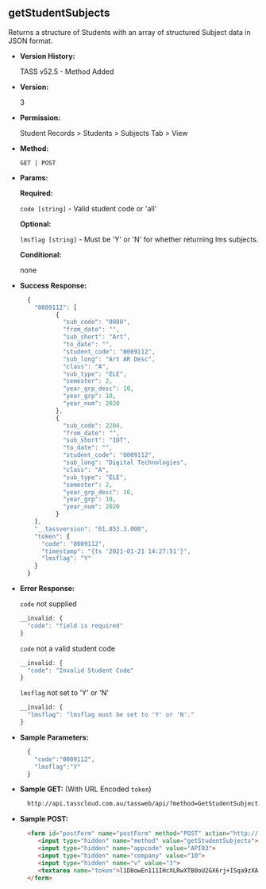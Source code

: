 **getStudentSubjects**
----
  Returns a structure of Students with an array of structured Subject data in JSON format.

* **Version History:**

  TASS v52.5 - Method Added

* **Version:**

  3

* **Permission:**

  Student Records > Students > Subjects Tab > View

* **Method:**

  `GET | POST`
  
*  **Params:**

   **Required:**

   `code [string]` -  Valid student code or 'all'
   
   **Optional:**

   `lmsflag [string]` -  Must be 'Y' or 'N' for whether returning lms subjects.

   **Conditional:**
 
   none

* **Success Response:**

    ```javascript
      {
        "0009112": [
              {
                "sub_code": "0080",
                "from_date": "",
                "sub_short": "Art",
                "to_date": "",
                "student_code": "0009112",
                "sub_long": "Art AR Desc",
                "class": "A",
                "sub_type": "ELE",
                "semester": 2,
                "year_grp_desc": 10,
                "year_grp": 10,
                "year_num": 2020
              },
              {
                "sub_code": 2204,
                "from_date": "",
                "sub_short": "IDT",
                "to_date": "",
                "student_code": "0009112",
                "sub_long": "Digital Technologies",
                "class": "A",
                "sub_type": "ELE",
                "semester": 2,
                "year_grp_desc": 10,
                "year_grp": 10,
                "year_num": 2020
              }
        ],
        "__tassversion": "01.053.3.000",
        "token": {
          "code": "0009112",
          "timestamp": "{ts '2021-01-21 14:27:51'}",
          "lmsflag": "Y"
        }
      }
    ```
 
* **Error Response:**

    `code` not supplied
    ```javascript
    __invalid: {
      "code": "field is required"
    }
    ```
    
    `code` not a valid student code
    ```javascript
    __invalid: {
      "code": "Invalid Student Code"
    }
    ```
    
    `lmsflag` not set to 'Y' or 'N'
    ```javascript
    __invalid: {
      "lmsflag": "lmsflag must be set to 'Y' or 'N'."
    }
    ```
   
* **Sample Parameters:**

  ```javascript
    { 
      "code":"0009112",
      "lmsflag":"Y"
    }
  ```

* **Sample GET:** (With URL Encoded `token`)

  ```HTML
    http://api.tasscloud.com.au/tassweb/api/?method=GetStudentSubjects&appcode=API03&company=10&v=3&token=l1D8owEn111IHcXLRwXTB0oU2GX6rj%2BISqa9zXA8We1Gqx9%2Fzb%2BcbVFartivsDN%2FxGgAIIjtABAYfzYPqTCpLf3gb0nW3h%2FTrPFLMhAdNcVvHD0Gz4FkRj5jRAD1aAGQ
  ```
  
* **Sample POST:**

  ```HTML
    <form id="postForm" name="postForm" method="POST" action="http://api.tasscloud.com.au/tassweb/api/">
       <input type="hidden" name="method" value="getStudentSubjects">
       <input type="hidden" name="appcode" value="API03">
       <input type="hidden" name="company" value="10">
       <input type="hidden" name="v" value="3">
       <textarea name="token">l1D8owEn111IHcXLRwXTB0oU2GX6rj+ISqa9zXA8We1Gqx9/zb+cbVFartivsDN/xGgAIIjtABAYfzYPqTCpLf3gb0nW3h/TrPFLMhAdNcVvHD0Gz4FkRj5jRAD1aAGQ</textarea>
    </form>
  ```
